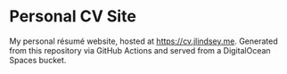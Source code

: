 # Personal CV Site

My personal résumé website, hosted at https://cv.jlindsey.me. Generated from this repository via
GitHub Actions and served from a DigitalOcean Spaces bucket.
